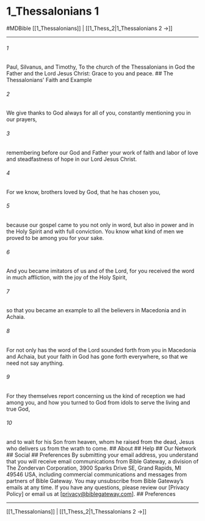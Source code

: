 # 1_Thessalonians 1
#MDBible
[[1_Thessalonians]] | [[1_Thess_2|1_Thessalonians 2 →]]

***


###### 1 
Paul, Silvanus, and Timothy, To the church of the Thessalonians in God the Father and the Lord Jesus Christ: Grace to you and peace. ## The Thessalonians' Faith and Example 

###### 2 
We give thanks to God always for all of you, constantly mentioning you in our prayers, 

###### 3 
remembering before our God and Father your work of faith and labor of love and steadfastness of hope in our Lord Jesus Christ. 

###### 4 
For we know, brothers loved by God, that he has chosen you, 

###### 5 
because our gospel came to you not only in word, but also in power and in the Holy Spirit and with full conviction. You know what kind of men we proved to be among you for your sake. 

###### 6 
And you became imitators of us and of the Lord, for you received the word in much affliction, with the joy of the Holy Spirit, 

###### 7 
so that you became an example to all the believers in Macedonia and in Achaia. 

###### 8 
For not only has the word of the Lord sounded forth from you in Macedonia and Achaia, but your faith in God has gone forth everywhere, so that we need not say anything. 

###### 9 
For they themselves report concerning us the kind of reception we had among you, and how you turned to God from idols to serve the living and true God, 

###### 10 
and to wait for his Son from heaven, whom he raised from the dead, Jesus who delivers us from the wrath to come. ## About ## Help ## Our Network ## Social ## Preferences By submitting your email address, you understand that you will receive email communications from Bible Gateway, a division of The Zondervan Corporation, 3900 Sparks Drive SE, Grand Rapids, MI 49546 USA, including commercial communications and messages from partners of Bible Gateway. You may unsubscribe from Bible Gateway&rsquo;s emails at any time. If you have any questions, please review our [Privacy Policy] or email us at [privacy@biblegateway.com]. ## Preferences

***

[[1_Thessalonians]] | [[1_Thess_2|1_Thessalonians 2 →]]
